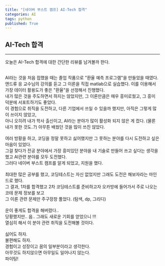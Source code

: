 ```yaml
---
title: "[네이버 부스트 캠프] AI-Tech 합격"
categories: AI
tags: python
published: True
---
```


## AI-Tech 합격

---

오늘은 AI-Tech 합격에 대한 간단한 리뷰를 남겨볼까 한다.  
<br>

AI라는 것을 처음 접했을 때는 졸업 작품으로 "환율 예측 프로그램"을 만들었을 때였다.  
앤드류 응 교수님의 강의를 듣고 그 이론을 직접 matlab으로 실습했다. 이를 이용해서 가장 데이터 활용도가 좋은 "환율"을 선정해서 진행했다.  
내가 많은 것을 주도하면서 하지는 않았지만, 그 이론만큼은 매우 흥미로웠고, 그 흥미 덕분에 서포트하기도 좋았다.
<br>
이 경험으로 취직을 도전하고, 다른 기업에서 쓰일 수 있을까 했지만, 아직은 그렇게 많이 쓰이지 않았고,  
아니 오히려 내가 학사 출신이고, AI라는 분야가 많이 활성화 되지 않은 게 컸다. (물론 내가 못한 것도..?)
아무튼 배웠던 것을 많이 쓰진 않았다.  
<br>
여러 방황을 하고, 코딩을 정말 못하고 싫어했지만 그 못하는 분야를 다시 도전하고 싶은 마음이 있었다.  
그걸 찾다가 전공 분야에서 가장 흥미있던 분야을 내 기술로 만들어 쓰고 싶다는 생각을 했고 AI관련 분야를 모두 도전했다.  
그러다 네이버 부스트 캠프를 알게 되었고, 지원을 했다.  
<br>
최대한 많은 공부를 했고, 코딩테스트는 자신 없었지만 그래도 도전은 해보자라는 마인드로 했다.  
그 결과, 1차를 합격했고 2차 코딩테스트를 준비하고자 오카방에 들어가서 주로 나오는 코테 문제 정보를 보고  
그 이론 관련 문제만 주구장창 풀었다. (탐색, dp, 그리디)  
<br>
운이 좋게도 합격을 해버렸다..  
당황했지만.. 음.. 그래도 새로운 기회를 얻었으니 !!!  
열심히 해서 이 분야 관련 취직을 도전해볼 것이다.  
<br>
싫어도 하자.  
불편해도 하자.  
경험이고 성장이고 꿈의 일부분이라고 생각한다.  
아무것도 하지않으면 아무일도 일어나지 않는다.
<br>
파이팅!
